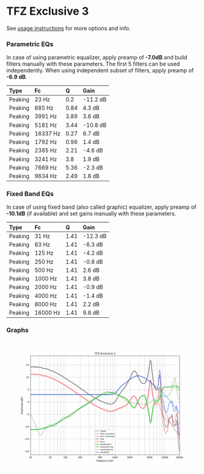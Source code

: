 # TFZ Exclusive 3
See [usage instructions](https://github.com/jaakkopasanen/AutoEq#usage) for more options and info.

### Parametric EQs
In case of using parametric equalizer, apply preamp of **-7.0dB** and build filters manually
with these parameters. The first 5 filters can be used independently.
When using independent subset of filters, apply preamp of **-6.9 dB**.

| Type    | Fc       |    Q | Gain     |
|:--------|:---------|:-----|:---------|
| Peaking | 23 Hz    | 0.2  | -11.2 dB |
| Peaking | 685 Hz   | 0.84 | 4.3 dB   |
| Peaking | 3991 Hz  | 3.89 | 3.6 dB   |
| Peaking | 5181 Hz  | 3.44 | -10.8 dB |
| Peaking | 16337 Hz | 0.27 | 6.7 dB   |
| Peaking | 1792 Hz  | 0.98 | 1.4 dB   |
| Peaking | 2385 Hz  | 2.21 | -4.6 dB  |
| Peaking | 3241 Hz  | 3.8  | 1.9 dB   |
| Peaking | 7669 Hz  | 5.36 | -2.3 dB  |
| Peaking | 9634 Hz  | 2.49 | 1.8 dB   |

### Fixed Band EQs
In case of using fixed band (also called graphic) equalizer, apply preamp of **-10.1dB**
(if available) and set gains manually with these parameters.

| Type    | Fc       |    Q | Gain     |
|:--------|:---------|:-----|:---------|
| Peaking | 31 Hz    | 1.41 | -12.3 dB |
| Peaking | 63 Hz    | 1.41 | -6.3 dB  |
| Peaking | 125 Hz   | 1.41 | -4.2 dB  |
| Peaking | 250 Hz   | 1.41 | -0.8 dB  |
| Peaking | 500 Hz   | 1.41 | 2.6 dB   |
| Peaking | 1000 Hz  | 1.41 | 3.8 dB   |
| Peaking | 2000 Hz  | 1.41 | -0.9 dB  |
| Peaking | 4000 Hz  | 1.41 | -1.4 dB  |
| Peaking | 8000 Hz  | 1.41 | 2.2 dB   |
| Peaking | 16000 Hz | 1.41 | 9.8 dB   |

### Graphs
![](./TFZ%20Exclusive%203.png)